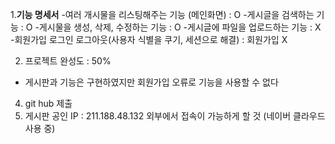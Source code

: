 
1.**기능 명세서**
-여러 개시물을 리스팅해주는 기능 (메인화면) : O
-게시글을 검색하는 기능                    : O
-게시물을 생성, 삭제, 수정하는 기능         : O
-게시글에 파일을 업로드하는 기능             : X
-회원가입 로그인 로그아웃(사용자 식별을 쿠기, 세션으로 해결)  : 회원가입 X

2. 프로젝트 완성도 : 50%
  - 게시판과 기능은 구현하였지만
   회원가입 오류로 기능을 사용할 수 없다
4. git hub 제출
5. 게시판 공인 IP :  211.188.48.132
   외부에서 접속이 가능하게 할 것
   (네이버 클라우드 사용 중)
